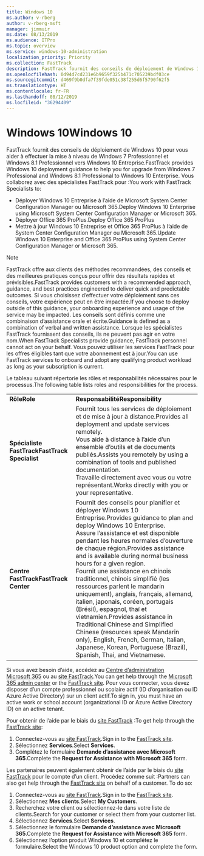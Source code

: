 ```yaml
---
title: Windows 10
ms.author: v-rberg
author: v-rberg-msft
manager: jimmuir
ms.date: 08/13/2019
ms.audience: ITPro
ms.topic: overview
ms.service: windows-10-administration
localization_priority: Priority
ms.collection: FastTrack
description: FastTrack fournit des conseils de déploiement de Windows 10 pour vous aider à effectuer la mise à niveau de Windows 7 Professionnel et Windows 8.1 Professionnel vers Windows 10 Entreprise.
ms.openlocfilehash: 0d94d7cd231e6b9659f325b471c705239bdf03ce
ms.sourcegitcommit: d469f9b0dfa7f39fde051c38f255d6f5790f62f5
ms.translationtype: HT
ms.contentlocale: fr-FR
ms.lasthandoff: 08/12/2019
ms.locfileid: "36294409"
---
```

# <a name="windows-10"></a><span data-ttu-id="a6716-103">Windows 10</span><span class="sxs-lookup"><span data-stu-id="a6716-103">Windows 10</span></span>

<span data-ttu-id="a6716-104">FastTrack fournit des conseils de déploiement de Windows 10 pour vous aider à effectuer la mise à niveau de Windows 7 Professionnel et Windows 8.1 Professionnel vers Windows 10 Entreprise.</span><span class="sxs-lookup"><span data-stu-id="a6716-104">FastTrack provides Windows 10 deployment guidance to help you for upgrade from Windows 7 Professional and Windows 8.1 Professional to Windows 10 Enterprise.</span></span> <span data-ttu-id="a6716-105">Vous collaborez avec des spécialistes FastTrack pour :</span><span class="sxs-lookup"><span data-stu-id="a6716-105">You work with FastTrack Specialists to:</span></span>

- <span data-ttu-id="a6716-106">Déployer Windows 10 Entreprise à l’aide de Microsoft System Center Configuration Manager ou Microsoft 365.</span><span class="sxs-lookup"><span data-stu-id="a6716-106">Deploy Windows 10 Enterprise using Microsoft System Center Configuration Manager or Microsoft 365.</span></span>
- <span data-ttu-id="a6716-107">Déployer Office 365 ProPlus.</span><span class="sxs-lookup"><span data-stu-id="a6716-107">Deploy Office 365 ProPlus</span></span> 
- <span data-ttu-id="a6716-108">Mettre à jour Windows 10 Entreprise et Office 365 ProPlus à l’aide de System Center Configuration Manager ou Microsoft 365.</span><span class="sxs-lookup"><span data-stu-id="a6716-108">Update Windows 10 Enterprise and Office 365 ProPlus using System Center Configuration Manager or Microsoft 365.</span></span>
  
> [!NOTE]
> <span data-ttu-id="a6716-109">FastTrack offre aux clients des méthodes recommandées, des conseils et des meilleures pratiques conçus pour offrir des résultats rapides et prévisibles.</span><span class="sxs-lookup"><span data-stu-id="a6716-109">FastTrack provides customers with a recommended approach, guidance, and best practices engineered to deliver quick and predictable outcomes.</span></span> <span data-ttu-id="a6716-110">Si vous choisissez d’effectuer votre déploiement sans ces conseils, votre expérience peut en être impactée.</span><span class="sxs-lookup"><span data-stu-id="a6716-110">If you choose to deploy outside of this guidance, your onboarding experience and usage of the service may be impacted.</span></span> <span data-ttu-id="a6716-111">Les conseils sont définis comme une combinaison d’assistance orale et écrite.</span><span class="sxs-lookup"><span data-stu-id="a6716-111">Guidance is defined as a combination of verbal and written assistance.</span></span> <span data-ttu-id="a6716-112">Lorsque les spécialistes FastTrack fournissent des conseils, ils ne peuvent pas agir en votre nom.</span><span class="sxs-lookup"><span data-stu-id="a6716-112">When FastTrack Specialists provide guidance, FastTrack personnel cannot act on your behalf.</span></span> <span data-ttu-id="a6716-113">Vous pouvez utiliser les services FastTrack pour les offres éligibles tant que votre abonnement est à jour.</span><span class="sxs-lookup"><span data-stu-id="a6716-113">You can use FastTrack services to onboard and adopt any qualifying product workload as long as your subscription is current.</span></span>  
    
<span data-ttu-id="a6716-114">Le tableau suivant répertorie les rôles et responsabilités nécessaires pour le processus.</span><span class="sxs-lookup"><span data-stu-id="a6716-114">The following table lists roles and responsibilities for the process.</span></span>

|||
|:-----|:-----|
|<span data-ttu-id="a6716-115">**Rôle**</span><span class="sxs-lookup"><span data-stu-id="a6716-115">**Role**</span></span> <br/> |<span data-ttu-id="a6716-116">**Responsabilité**</span><span class="sxs-lookup"><span data-stu-id="a6716-116">**Responsibility**</span></span> <br/> |
|<span data-ttu-id="a6716-117">**Spécialiste FastTrack**</span><span class="sxs-lookup"><span data-stu-id="a6716-117">**FastTrack Specialist**</span></span> <br/> |<span data-ttu-id="a6716-118">Fournit tous les services de déploiement et de mise à jour à distance.</span><span class="sxs-lookup"><span data-stu-id="a6716-118">Provides all deployment and update services remotely.</span></span>  <br/> <span data-ttu-id="a6716-119">Vous aide à distance à l’aide d’un ensemble d’outils et de documents publiés.</span><span class="sxs-lookup"><span data-stu-id="a6716-119">Assists you remotely by using a combination of tools and published documentation.</span></span> <br/> <span data-ttu-id="a6716-120">Travaille directement avec vous ou votre représentant.</span><span class="sxs-lookup"><span data-stu-id="a6716-120">Works directly with you or your representative.</span></span>|
|<span data-ttu-id="a6716-121">**Centre FastTrack**</span><span class="sxs-lookup"><span data-stu-id="a6716-121">**FastTrack Center**</span></span>  <br/> |<span data-ttu-id="a6716-122">Fournit des conseils pour planifier et déployer Windows 10 Entreprise.</span><span class="sxs-lookup"><span data-stu-id="a6716-122">Provides guidance to plan and deploy Windows 10 Enterprise.</span></span>   <br/> <span data-ttu-id="a6716-123">Assure l’assistance et est disponible pendant les heures normales d’ouverture de chaque région.</span><span class="sxs-lookup"><span data-stu-id="a6716-123">Provides assistance and is available during normal business hours for a given region.</span></span> <br/> <span data-ttu-id="a6716-124">Fournit une assistance en chinois traditionnel, chinois simplifié (les ressources parlent le mandarin uniquement), anglais, français, allemand, italien, japonais, coréen, portugais (Brésil), espagnol, thaï et vietnamien.</span><span class="sxs-lookup"><span data-stu-id="a6716-124">Provides assistance in Traditional Chinese and Simplified Chinese (resources speak Mandarin only), English, French, German, Italian, Japanese, Korean, Portuguese (Brazil), Spanish, Thai, and Vietnamese.</span></span>|
 
<span data-ttu-id="a6716-125">Si vous avez besoin d’aide, accédez au [Centre d’administration Microsoft 365](https://go.microsoft.com/fwlink/?linkid=2032704) ou au [site FastTrack](https://go.microsoft.com/fwlink/?linkid=780698).</span><span class="sxs-lookup"><span data-stu-id="a6716-125">You can get help through the [Microsoft 365 admin center](https://go.microsoft.com/fwlink/?linkid=2032704) or the [FastTrack site](https://go.microsoft.com/fwlink/?linkid=780698).</span></span> <span data-ttu-id="a6716-126">Pour vous connecter, vous devez disposer d’un compte professionnel ou scolaire actif (ID d’organisation ou ID Azure Active Directory) sur un client actif.</span><span class="sxs-lookup"><span data-stu-id="a6716-126">To sign in, you must have an active work or school account (organizational ID or Azure Active Directory ID) on an active tenant.</span></span> 

<span data-ttu-id="a6716-127">Pour obtenir de l’aide par le biais du [site FastTrack](https://go.microsoft.com/fwlink/?linkid=780698) :</span><span class="sxs-lookup"><span data-stu-id="a6716-127">To get help through the [FastTrack site](https://go.microsoft.com/fwlink/?linkid=780698):</span></span> 
1.  <span data-ttu-id="a6716-128">Connectez-vous au [site FastTrack](https://go.microsoft.com/fwlink/?linkid=780698).</span><span class="sxs-lookup"><span data-stu-id="a6716-128">Sign in to the [FastTrack site](https://go.microsoft.com/fwlink/?linkid=780698).</span></span> 
2.  <span data-ttu-id="a6716-129">Sélectionnez **Services**.</span><span class="sxs-lookup"><span data-stu-id="a6716-129">Select **Services**.</span></span>
3.  <span data-ttu-id="a6716-130">Complétez le formulaire **Demande d’assistance avec Microsoft 365**.</span><span class="sxs-lookup"><span data-stu-id="a6716-130">Complete the **Request for Assistance with Microsoft 365** form.</span></span>
  
<span data-ttu-id="a6716-p104">Les partenaires peuvent également obtenir de l’aide par le biais du [site FastTrack](https://go.microsoft.com/fwlink/?linkid=780698) pour le compte d’un client. Procédez comme suit :</span><span class="sxs-lookup"><span data-stu-id="a6716-p104">Partners can also get help through the [FastTrack site](https://go.microsoft.com/fwlink/?linkid=780698) on behalf of a customer. To do so:</span></span>
1.  <span data-ttu-id="a6716-133">Connectez-vous au [site FastTrack](https://go.microsoft.com/fwlink/?linkid=780698).</span><span class="sxs-lookup"><span data-stu-id="a6716-133">Sign in to the [FastTrack site](https://go.microsoft.com/fwlink/?linkid=780698).</span></span> 
2.  <span data-ttu-id="a6716-134">Sélectionnez **Mes clients**.</span><span class="sxs-lookup"><span data-stu-id="a6716-134">Select **My Customers**.</span></span>
3.  <span data-ttu-id="a6716-135">Recherchez votre client ou sélectionnez-le dans votre liste de clients.</span><span class="sxs-lookup"><span data-stu-id="a6716-135">Search for your customer or select them from your customer list.</span></span>
4.  <span data-ttu-id="a6716-136">Sélectionnez **Services**.</span><span class="sxs-lookup"><span data-stu-id="a6716-136">Select **Services**.</span></span>
5.  <span data-ttu-id="a6716-137">Sélectionnez le formulaire **Demande d’assistance avec Microsoft 365**.</span><span class="sxs-lookup"><span data-stu-id="a6716-137">Complete the **Request for Assistance with Microsoft 365** form.</span></span>
6.  <span data-ttu-id="a6716-138">Sélectionnez l’option produit Windows 10 et complétez le formulaire.</span><span class="sxs-lookup"><span data-stu-id="a6716-138">Select the Windows 10 product option and complete the form.</span></span>
 